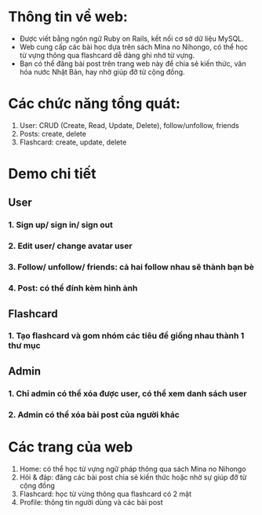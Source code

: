 # Thông tin về web:
   - Được viết bằng ngôn ngữ Ruby on Rails, kết nối cơ sở dữ liệu MySQL.
   - Web cung cấp các bài học dựa trên sách Mina no Nihongo, có thể học từ vựng thông qua flashcard dễ dàng ghi nhớ từ vựng.
   - Bạn có thể đăng bài post trên trang web này để chia sẻ kiến thức, văn hóa nước Nhật Bản, hay nhờ giúp đỡ từ cộng đồng.
   
# Các chức năng tổng quát:
   1. User: CRUD (Create, Read, Update, Delete), follow/unfollow, friends
   2. Posts: create, delete
   3. Flashcard: create, update, delete

# Demo chi tiết
## User
### 1. Sign up/ sign in/ sign out
### 2. Edit user/ change avatar user
### 3. Follow/ unfollow/ friends: cả hai follow nhau sẽ thành bạn bè
### 4. Post: có thể đính kèm hình ảnh

## Flashcard
### 1. Tạo flashcard và gom nhóm các tiêu đề giống nhau thành 1 thư mục

## Admin 
### 1. Chỉ admin có thể xóa được user, có thể xem danh sách user
### 2. Admin có thể xóa bài post của người khác

# Các trang của web
   1. Home: có thể học từ vựng ngữ pháp thông qua sách Mina no Nihongo
   2. Hỏi & đáp: đăng các bài post chia sẻ kiến thức hoặc nhờ sự giúp đỡ từ cộng đồng
   3. Flashcard: học từ vừng thông qua flashcard có 2 mặt
   4. Profile: thông tin người dùng và các bài post